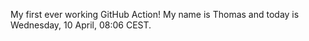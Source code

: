 My first ever working GitHub Action!
My name is Thomas and today is Wednesday, 10 April, 08:06 CEST. 
